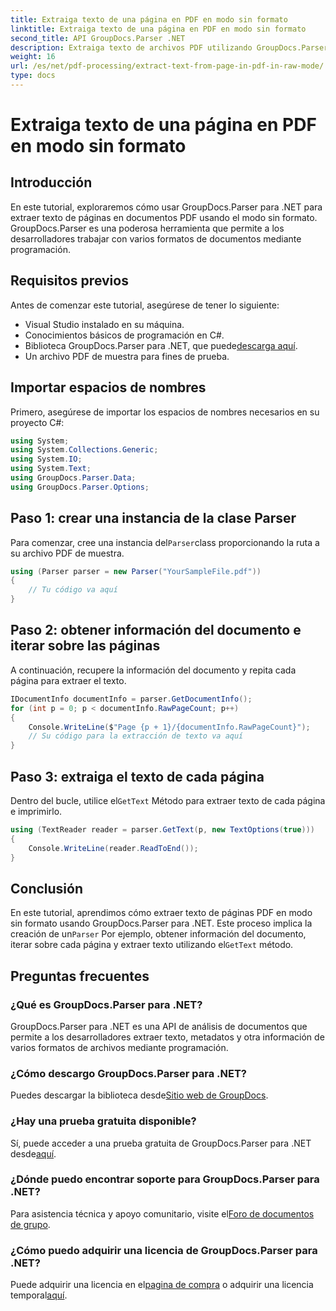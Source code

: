 ```yaml
---
title: Extraiga texto de una página en PDF en modo sin formato
linktitle: Extraiga texto de una página en PDF en modo sin formato
second_title: API GroupDocs.Parser .NET
description: Extraiga texto de archivos PDF utilizando GroupDocs.Parser en C#. Aprenda a extraer texto PDF de forma eficiente con esta potente biblioteca .NET.
weight: 16
url: /es/net/pdf-processing/extract-text-from-page-in-pdf-in-raw-mode/
type: docs
---
```

# Extraiga texto de una página en PDF en modo sin formato

## Introducción
En este tutorial, exploraremos cómo usar GroupDocs.Parser para .NET para extraer texto de páginas en documentos PDF usando el modo sin formato. GroupDocs.Parser es una poderosa herramienta que permite a los desarrolladores trabajar con varios formatos de documentos mediante programación.
## Requisitos previos
Antes de comenzar este tutorial, asegúrese de tener lo siguiente:
- Visual Studio instalado en su máquina.
- Conocimientos básicos de programación en C#.
- Biblioteca GroupDocs.Parser para .NET, que puede[descarga aquí](https://releases.groupdocs.com/parser/net/).
- Un archivo PDF de muestra para fines de prueba.

## Importar espacios de nombres
Primero, asegúrese de importar los espacios de nombres necesarios en su proyecto C#:
```csharp
using System;
using System.Collections.Generic;
using System.IO;
using System.Text;
using GroupDocs.Parser.Data;
using GroupDocs.Parser.Options;
```
## Paso 1: crear una instancia de la clase Parser
 Para comenzar, cree una instancia del`Parser`class proporcionando la ruta a su archivo PDF de muestra.
```csharp
using (Parser parser = new Parser("YourSampleFile.pdf"))
{
    // Tu código va aquí
}
```
## Paso 2: obtener información del documento e iterar sobre las páginas
A continuación, recupere la información del documento y repita cada página para extraer el texto.
```csharp
IDocumentInfo documentInfo = parser.GetDocumentInfo();
for (int p = 0; p < documentInfo.RawPageCount; p++)
{
    Console.WriteLine($"Page {p + 1}/{documentInfo.RawPageCount}");
    // Su código para la extracción de texto va aquí
}
```
## Paso 3: extraiga el texto de cada página
 Dentro del bucle, utilice el`GetText` Método para extraer texto de cada página e imprimirlo.
```csharp
using (TextReader reader = parser.GetText(p, new TextOptions(true)))
{
    Console.WriteLine(reader.ReadToEnd());
}
```

## Conclusión
 En este tutorial, aprendimos cómo extraer texto de páginas PDF en modo sin formato usando GroupDocs.Parser para .NET. Este proceso implica la creación de un`Parser` Por ejemplo, obtener información del documento, iterar sobre cada página y extraer texto utilizando el`GetText` método.

## Preguntas frecuentes
### ¿Qué es GroupDocs.Parser para .NET?
GroupDocs.Parser para .NET es una API de análisis de documentos que permite a los desarrolladores extraer texto, metadatos y otra información de varios formatos de archivos mediante programación.
### ¿Cómo descargo GroupDocs.Parser para .NET?
 Puedes descargar la biblioteca desde[Sitio web de GroupDocs](https://releases.groupdocs.com/parser/net/).
### ¿Hay una prueba gratuita disponible?
 Sí, puede acceder a una prueba gratuita de GroupDocs.Parser para .NET desde[aquí](https://releases.groupdocs.com/).
### ¿Dónde puedo encontrar soporte para GroupDocs.Parser para .NET?
 Para asistencia técnica y apoyo comunitario, visite el[Foro de documentos de grupo](https://forum.groupdocs.com/c/parser/17).
### ¿Cómo puedo adquirir una licencia de GroupDocs.Parser para .NET?
 Puede adquirir una licencia en el[pagina de compra](https://purchase.groupdocs.com/buy) o adquirir una licencia temporal[aquí](https://purchase.groupdocs.com/temporary-license/).